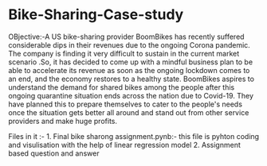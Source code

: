 # Bike-Sharing-Case-study

OBjective:-A US bike-sharing provider BoomBikes has recently suffered considerable dips in their revenues due to the ongoing Corona pandemic. The company is finding it very difficult to sustain in the current market scenario .So, it has decided to come up with a mindful business plan to be able to accelerate its revenue as soon as the ongoing lockdown comes to an end, and the economy restores to a healthy state. BoomBikes aspires to understand the demand for shared bikes among the people after this ongoing quarantine situation ends across the nation due to Covid-19. They have planned this to prepare themselves to cater to the people's needs once the situation gets better all around and stand out from other service providers and make huge profits.

Files in it :- 1. Final bike sharong assignment.pynb:- this file is pyhton coding and visulisation with the help of linear regression model 2. Assignment based question and answer 


